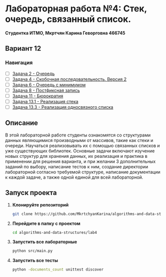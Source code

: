 # Лабораторная работа №4: Стек, очередь, связанный список.

**Студентка ИТМО,  Мкртчян Карина Геворговна  466745**  
## Вариант 12
### Навигация

- [ ] [Задача 2 - Очередь](https://github.com/MkrtchyanKarina/algorithms-and-data-structures/tree/master/lab4/task2)
- [ ] [Задача 4 - Скобочная последовательность. Версия 2](https://github.com/MkrtchyanKarina/algorithms-and-data-structures/tree/master/lab4/task4)
- [ ] [Задача 6 - Очередь с минимумом](https://github.com/MkrtchyanKarina/algorithms-and-data-structures/tree/master/lab4/task6)
- [ ] [Задача 8 - Постфиксная запись](https://github.com/MkrtchyanKarina/algorithms-and-data-structures/tree/master/lab4/task8)
- [ ] [Задача 11 - Бюрократия](https://github.com/MkrtchyanKarina/algorithms-and-data-structures/tree/master/lab4/task11)
- [ ] [Задача 13.1 - Реализация стека](https://github.com/MkrtchyanKarina/algorithms-and-data-structures/tree/master/lab4/task13_1)
- [ ] [Задача 13.3 - Реализация односвязного списка](https://github.com/MkrtchyanKarina/algorithms-and-data-structures/tree/master/lab4/task13_3)

## Описание
В этой лабораторной работе студенты ознакомятся со структурами данных являющимися производными от массивов, такие как стеки и очереди.
Научаться реализовывать их с помощью связанных списков и уже существующих библиотек. 
Основные задачи включают изучение новых структур для хранения данных, их реализация и практика в применении для решения
варианта, и при желании 3 дополнительных заданий по выбору, написание тестов к ним, создание директории
лабораторной согласно требуемой структуре, написание документации к каждой задаче, а также одной единой для всей лабораторной.

## Запуск проекта

1. **Клонируйте репозиторий**
   ```bash
   git clone https://github.com/MkrtchyanKarina/algorithms-and-data-structures.git
   ```
2. **Перейдите в папку с проектом**
   ```bash
   cd algorithms-and-data-structures/lab4
   ```
3. **Запустить все лабораторные**
    ```bash
   python src/main.py
   ```
4. **Запустить все тесты**
    ```bash
   python -documents_count unittest discover
   ```